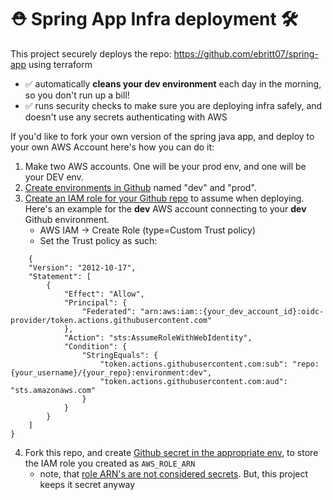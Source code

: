 # ⛑️ Spring App Infra deployment 🛠️



This project securely deploys the repo: https://github.com/ebritt07/spring-app using terraform
- ✅ automatically **cleans your dev environment** each day in the morning, so you don't run up a bill!
- ✅ runs security checks to make sure you are deploying infra safely, and doesn't use any secrets authenticating with AWS

If you'd like to fork your own version of the spring java app, and deploy to your own AWS Account here's how you can do it:

1) Make two AWS accounts. One will be your prod env, and one will be your DEV env.
2) [Create environments in Github](https://docs.github.com/en/actions/managing-workflow-runs-and-deployments/managing-deployments/managing-environments-for-deployment) named "dev" and "prod".
3) [Create an IAM role for your Github repo](https://docs.github.com/en/actions/security-for-github-actions/security-hardening-your-deployments/configuring-openid-connect-in-amazon-web-services) to assume when deploying. Here's an example for the **dev** AWS account connecting to your **dev** Github environment.
    - AWS IAM -> Create Role (type=Custom Trust policy)
    - Set the Trust policy as such:
```
    {
    "Version": "2012-10-17",
    "Statement": [
        {
            "Effect": "Allow",
            "Principal": {
                "Federated": "arn:aws:iam::{your_dev_account_id}:oidc-provider/token.actions.githubusercontent.com"
            },
            "Action": "sts:AssumeRoleWithWebIdentity",
            "Condition": {
                "StringEquals": {
                    "token.actions.githubusercontent.com:sub": "repo:{your_username}/{your_repo}:environment:dev",
                    "token.actions.githubusercontent.com:aud": "sts.amazonaws.com"
                }
            }
        }
    ]
}
```

4) Fork this repo, and create [Github secret in the appropriate env](https://docs.github.com/en/actions/security-for-github-actions/security-guides/using-secrets-in-github-actions#creating-secrets-for-an-environment), to store the IAM role you created as  `AWS_ROLE_ARN`
    - note, that [role ARN's are not considered secrets](https://docs.aws.amazon.com/IAM/latest/UserGuide/reference-arns.html). But, this project keeps it secret anyway